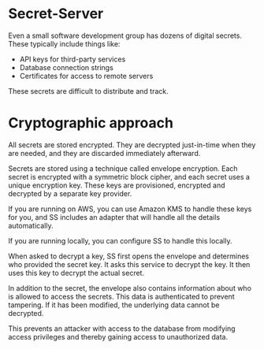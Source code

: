 # Secret-Server

Even a small software development group has dozens of digital secrets. These typically include things like:

* API keys for third-party services
* Database connection strings
* Certificates for access to remote servers

These secrets are difficult to distribute and track.

# Cryptographic approach

All secrets are stored encrypted. They are decrypted just-in-time when they are needed, and they are discarded immediately afterward.

Secrets are stored using a technique called envelope encryption. Each secret is encrypted with a symmetric block cipher, and each secret uses a unique encryption key. These keys are provisioned, encrypted and decrypted by a separate key provider.

If you are running on AWS, you can use Amazon KMS to handle these keys for you, and SS includes an adapter that will handle all the details automatically.

If you are running locally, you can configure SS to handle this locally.

When asked to decrypt a key, SS first opens the envelope and determines who provided the secret key. It asks this service to decrypt the key. It then uses this key to decrypt the actual secret.

In addition to the secret, the envelope also contains information about who is allowed to access the secrets. This data is authenticated to prevent tampering. If it has been modified, the underlying data cannot be decrypted.

This prevents an attacker with access to the database from modifying access privileges and thereby gaining access to unauthorized data. 